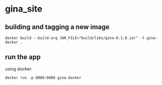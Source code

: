 # gina_site

## building and tagging a new image
```docker build --build-arg JAR_FILE="build/libs/gina-0.1.0.jar" -t gina-docker .```

## run the app 
using docker:

```docker run -p 8080:8080 gina-docker```

